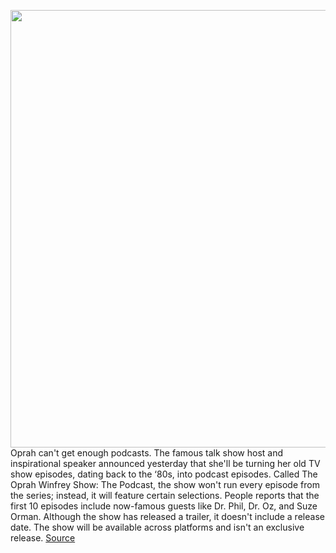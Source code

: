 <img src='https://cdn.vox-cdn.com/thumbor/RJIckjZ3-SLrEteSVX1NCty8gm8=/0x0:1500x1500/1200x800/filters:focal(791x267:1031x507)/cdn.vox-cdn.com/uploads/chorus_image/image/66377260/oprah.0.jpeg' width='700px' /><br/>
Oprah can't get enough podcasts. The famous talk show host and inspirational speaker announced yesterday that she'll be turning her old TV show episodes, dating back to the ‘80s, into podcast episodes. Called The Oprah Winfrey Show: The Podcast, the show won't run every episode from the series; instead, it will feature certain selections. People reports that the first 10 episodes include now-famous guests like Dr. Phil, Dr. Oz, and Suze Orman. Although the show has released a trailer, it doesn't include a release date. The show will be available across platforms and isn't an exclusive release.
<a href='https://www.theverge.com/2020/2/26/21154270/oprah-show-podcast-release-tv-episodes-interviews-guests'> Source <a/>